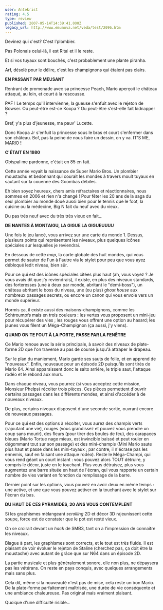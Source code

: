 ```yaml
---
user: Antekrist
rating: 4.5
type: review
published: 2007-05-14T14:39:41.000Z
legacy_url: http://www.emunova.net/veda/test/2096.htm
---
```

Devinez qui c'est? C'est l'plombier.  

Pas Polonais celui-là, il est Rital et il le reste.  

Et si vos tuyaux sont bouchés, c'est probablement une plante piranha.  

Arf, désolé pour le délire, c'est les champignons qui étaient pas clairs.  

  

**EN PASSANT PAR MEUSANT**  

Rentrant de promenade avec sa princesse Peach, Mario aperçoit le château attaqué, au loin, et court à la rescousse.  

PAF ! Le temps qu'il intervienne, la gueuse s'enfuit avec le rejeton de Bowser. Ou peut-être est-ce Koopa ? Ou peut-être s'est-elle fait kidnapper ?  

Bref, y'a plus d'jeunesse, ma pauv' Lucette.  

  

Donc Koopa Jr s'enfuit la princesse sous le bras et court s'enfermer dans son château. Bof, pas la peine de nous faire un dessin, on y va. IT'S ME, MARIO !  

  

**C'ÉTAIT EN 1980**  

Obispal me pardonne, c'était en 85 en fait.  

Cette année voyait la naissance de Super Mario Bros. Un plombier moustachu et bedonnant qui courait les mondes à travers moult tuyaux en sautant sur la couenne des Goombas débiles.  

Eh bien soyez heureux, chers amis réfractaires et réactionnaires, nous sommes en 2006 et rien n'a changé ! Pour fêter les 20 ans de la saga du seul plombier au monde doué aussi bien pour le tennis que le foot, la cuisine ou la médecine, Big N fait du neuf avec du vieux.  

Du pas très neuf avec du très très vieux en fait...  

  

**DE NANTES À MONTAIGU, LA GIGUE LA GIGUEUUUU**  

Une fois le jeu lancé, vous arrivez sur une carte du monde 1\. Dessus, plusieurs points qui représentent les niveaux, plus quelques icônes spéciales sur lesquelles je reviendrai.  

En dessous de cette _map_, la carte globale des huit mondes, qui vous permet de sauter de l'un à l'autre via le stylet pour peu que vous ayez débloqué ledit niveau, bien sûr.  

Pour ce qui est des icônes spéciales citées plus haut (ah, vous voyez ? Je vous avais dit que j'y reviendrais), il existe, en plus des niveaux standards, des forteresses (une à deux par monde, abritant le "demi-boss"), un château abritant le boss du niveau, une (ou plus) _ghost house_ aux nombreux passages secrets, ou encore un canon qui vous envoie vers un monde supérieur.  

Hormis ça, il existe aussi des maisons-champignons, comme les Schtroumpfs mais en trois couleurs : les vertes vous proposent un mini-jeu pour récupérer des vies ; les rouges vous offrent une option au hasard; les jaunes vous filent un Méga-Champignon (ça aussi, j'y viens).  

  

**QUAND ON TE FOUT À LA PORTE, PASSE PAR LA FENÊTRE**  

Ce Mario renoue avec la série principale, à savoir des niveaux de plate-forme 2D que l'on traverse au pas de course jusqu'à attraper le drapeau.  

Sur le plan du maniement, Mario garde ses sauts de folie, et en apprend de "nouveaux". Enfin, nouveaux pour un épisode 2D puisqu'ils sont tirés de Mario 64\. Ainsi apparaissent donc le salto arrière, le triple saut, l'attaque rodéo et le rebond aux murs.  

Dans chaque niveau, vous pourrez (si vous acceptez cette mission, Monsieur Phelps) récolter trois pièces. Ces pièces permettent d'ouvrir certains passages dans les différents mondes, et ainsi d'accéder à de nouveaux niveaux.  

De plus, certains niveaux disposent d'une seconde sortie, ouvrant encore de nouveaux passages.  

Pour ce qui est des options à récolter, vous aurez des champis verts (rajoutant une vie), rouges (vous grandissez et pouvez vous prendre un coup sans mourir), des fleurs (pour tirer des boules de feu), des carapaces bleues (Mario Tortue nage mieux, est invincible baissé et peut rouler en dégommant tout sur son passage) et des mini-champis (Mini Mario saute plus haut et passe dans les mini-tuyaux ; par contre, il n'écrase pas les ennemis, sauf en faisant une attaque rodéo). Reste le Méga-Champi, qui vous rend géant un court instant : vous pouvez alors TOUT détruire, y compris le décor, juste en le touchant. Plus vous détruisez, plus vous augmentez une barre située en haut de l'écran, qui vous rapporte un certain nombre de vies variant en fonction du remplissage de la barre.  

Dernier point sur les options, vous pouvez en avoir deux en même temps : une active, et une que vous pouvez activer en la touchant avec le stylet sur l'écran du bas.  

  

**DU HAUT DE CES PYRAMIDES, 20 ANS VOUS CONTEMPLENT**  

Si les graphismes mélangeant _scrolling_ 2D et décor 3D rajeunissent cette soupe, force est de constater que le pot est resté vieux.  

On se croirait devant un _hack_ de SMB3, tant on a l'impression de connaître les niveaux.  

Blague à part, les graphismes sont corrects, et le tout est très fluide. Il est plaisant de voir évoluer le rejeton de Staline (cherchez pas, ça doit être la moustache) avec autant de grâce que sur N64 dans un épisode 2D.  

La partie musicale et plus généralement sonore, elle non plus, ne dépaysera pas les vétérans. On reste en pays conquis, avec quelques arrangements mais sans plus.  

Cela dit, même si la nouveauté n'est pas de mise, cela reste un bon Mario. De la plate-forme parfaitement maîtrisée, une durée de vie conséquente et une ambiance chaleureuse. Pas original mais vraiment plaisant.  

Quoique d'une difficulté risible...